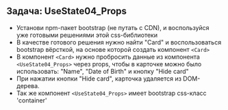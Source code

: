 ## Задача: UseState04_Props
- Установи npm-пакет bootstrap (не путать с CDN), и воспользуйся уже готовыми решениями этой css-библиотеки
- В качестве готового решения нужно найти "Card" и воспользоваться bootstrap вёрсткой, на основе которой создать компонент `<Card>`
- В компонент `<Card>` нужно пробросить данные из компонента `<UseState04_Props>` через props, чтобы в карточке можно было использовать: "Name", "Date of Birth" и кнопку "Hide card"
- При нажатии кнопки "Hide card", карточка удаляется из DOM-дерева.
- Так же компонент `<UseState04_Props>` имеет bootstrap css-класс 'container'
